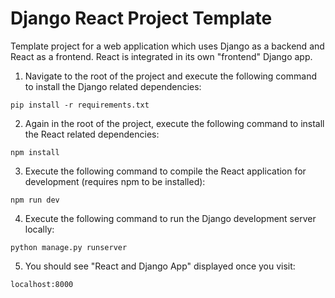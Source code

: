 # Django React Project Template
Template project for a web application which uses Django as a backend and React as a frontend. React is integrated in its own "frontend" Django app.

1. Navigate to the root of the project and execute the following command to install the Django related dependencies:
```
pip install -r requirements.txt
```
2. Again in the root of the project, execute the following command to install the React related dependencies:
```
npm install
```
3. Execute the following command to compile the React application for development (requires npm to be installed):
```
npm run dev
```
4. Execute the following command to run the Django development server locally:
```
python manage.py runserver
```
5. You should see "React and Django App" displayed once you visit:
```
localhost:8000
```
